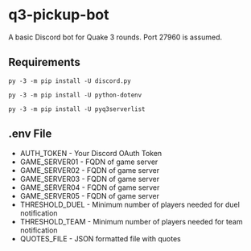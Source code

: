 # q3-pickup-bot
A basic Discord bot for Quake 3 rounds. Port 27960 is assumed. 

## Requirements
    py -3 -m pip install -U discord.py
    
    py -3 -m pip install -U python-dotenv
    
    py -3 -m pip install -U pyq3serverlist

## .env File
- AUTH_TOKEN     - Your Discord OAuth Token
- GAME_SERVER01  - FQDN of game server 
- GAME_SERVER02  - FQDN of game server
- GAME_SERVER03  - FQDN of game server
- GAME_SERVER04  - FQDN of game server
- GAME_SERVER05  - FQDN of game server
- THRESHOLD_DUEL - Minimum number of players needed for duel notification
- THRESHOLD_TEAM - Minimum number of players needed for team notification
- QUOTES_FILE    - JSON formatted file with quotes